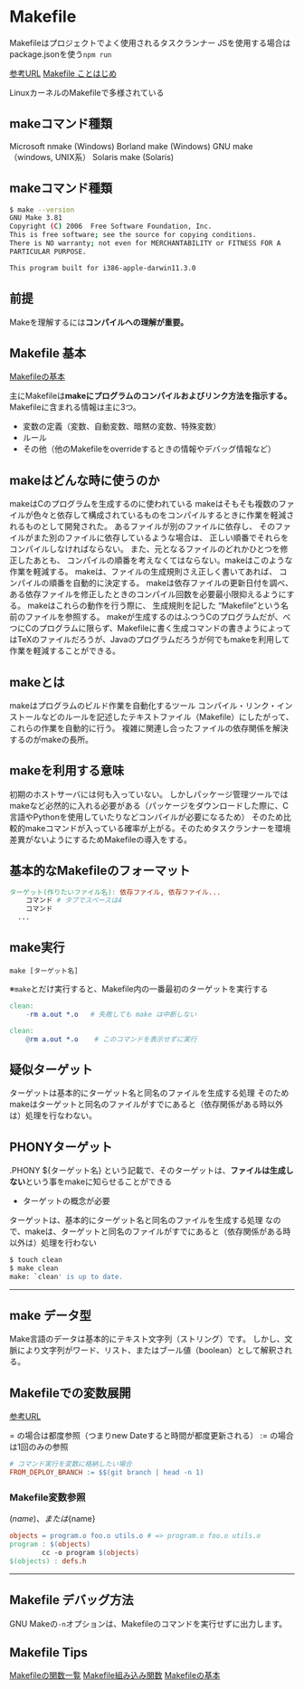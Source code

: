 # Makefile

Makefileはプロジェクトでよく使用されるタスクランナー
JSを使用する場合はpackage.jsonを使う`npm run`

[参考URL](http://masahir0y.blogspot.com/2012/02/linuxmakefile-4.html)
[Makefile ことはじめ](https://qiita.com/kasei-san/items/ad25df63260e86c5cc71)

LinuxカーネルのMakefileで多様されている

## makeコマンド種類

Microsoft nmake (Windows)
Borland make (Windows)
GNU make（windows, UNIX系）
Solaris make (Solaris)

## makeコマンド種類

```sh
$ make --version
GNU Make 3.81
Copyright (C) 2006  Free Software Foundation, Inc.
This is free software; see the source for copying conditions.
There is NO warranty; not even for MERCHANTABILITY or FITNESS FOR A
PARTICULAR PURPOSE.

This program built for i386-apple-darwin11.3.0
```

## 前提

Makeを理解するには**コンパイルへの理解が重要。**

## Makefile 基本

[Makefileの基本](https://zenn.dev/keitean/articles/aaef913b433677)

主にMakefileは**makeにプログラムのコンパイルおよびリンク方法を指示する。**
Makefileに含まれる情報は主に3つ。

- 変数の定義（変数、自動変数、暗黙の変数、特殊変数）
- ルール
- その他（他のMakefileをoverrideするときの情報やデバッグ情報など）

## makeはどんな時に使うのか

makeはCのプログラムを生成するのに使われている
makeはそもそも複数のファイルが色々と依存して構成されているものをコンパイルするときに作業を軽減されるものとして開発された。
あるファイルが別のファイルに依存し、 そのファイルがまた別のファイルに依存しているような場合は、 正しい順番でそれらをコンパイルしなければならない。 また、元となるファイルのどれかひとつを修正したあとも、 コンパイルの順番を考えなくてはならない。makeはこのような作業を軽減する。
makeは、ファイルの生成規則さえ正しく書いてあれば、 コンパイルの順番を自動的に決定する。
makeは依存ファイルの更新日付を調べ、ある依存ファイルを修正したときのコンパイル回数を必要最小限抑えるようにする。
makeはこれらの動作を行う際に、 生成規則を記した “Makefile”という名前のファイルを参照する。
makeが生成するのはふつうCのプログラムだが、べつにCのプログラムに限らず、Makefileに書く生成コマンドの書きようによってはTeXのファイルだろうが、Javaのプログラムだろうが何でもmakeを利用して作業を軽減することができる。

## makeとは

makeはプログラムのビルド作業を自動化するツール
コンパイル・リンク・インストールなどのルールを記述したテキストファイル（Makefile）にしたがって、これらの作業を自動的に行う。
複雑に関連し合ったファイルの依存関係を解決するのがmakeの長所。

## makeを利用する意味

初期のホストサーバには何も入っていない。
しかしパッケージ管理ツールではmakeなど必然的に入れる必要がある（パッケージをダウンロードした際に、C言語やPythonを使用していたりなどコンパイルが必要になるため）
そのため比較的makeコマンドが入っている確率が上がる。そのためタスクランナーを環境差異がないようにするためMakefileの導入をする。

## 基本的なMakefileのフォーマット

```makefile
ターゲット(作りたいファイル名): 依存ファイル, 依存ファイル...
    コマンド # タブでスペースは4
    コマンド
  ...
```

## make実行

`make [ターゲット名]`

※`make`とだけ実行すると、Makefile内の一番最初のターゲットを実行する

```Makefile
clean:
    -rm a.out *.o	# 失敗しても make は中断しない

clean:
    @rm a.out *.o    # このコマンドを表示せずに実行

```

## 疑似ターゲット

ターゲットは基本的にターゲット名と同名のファイルを生成する処理
そのためmakeはターゲットと同名のファイルがすでにあると（依存関係がある時以外は）処理を行なわない。

## PHONYターゲット

.PHONY ${ターゲット名} という記載で、そのターゲットは、**ファイルは生成しない**という事をmakeに知らせることができる

- ターゲットの概念が必要

ターゲットは、基本的にターゲット名と同名のファイルを生成する処理
なので、makeは、ターゲットと同名のファイルがすでにあると（依存関係がある時以外は）処理を行わない

```sh
$ touch clean
$ make clean
make: `clean' is up to date.
```

---

## make データ型

Make言語のデータは基本的にテキスト文字列（ストリング）です。
しかし、文脈により文字列がワード、リスト、またはブール値（boolean）として解釈される。

## Makefileでの変数展開

[参考URL](https://www.nooozui.com/entry/20200129/1580277274)

= の場合は都度参照（つまりnew Dateすると時間が都度更新される）
:= の場合は1回のみの参照

```Makefile
# コマンド実行を変数に格納したい場合
FROM_DEPLOY_BRANCH := $$(git branch | head -n 1)
```

### Makefile変数参照

$(name)、または${name}
```makefile
objects = program.o foo.o utils.o # => program.o foo.o utils.o
program : $(objects)
        cc -o program $(objects) 
$(objects) : defs.h
```
---

## Makefile デバッグ方法

GNU Makeの`-n`オプションは、Makefileのコマンドを実行せずに出力します。

## Makefile Tips

[Makefileの関数一覧](https://qiita.com/chibi929/items/b8c5f36434d5d3fbfa4a)
[Makefile組み込み関数](https://tex2e.github.io/blog/makefile/functions)
[Makefileの基本](https://zenn.dev/keitean/articles/aaef913b433677)